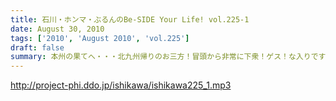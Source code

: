 ```yaml
---
title: 石川・ホンマ・ぶるんのBe-SIDE Your Life! vol.225-1
date: August 30, 2010
tags: ['2010', 'August 2010', 'vol.225']
draft: false
summary: 本州の果てへ・・・北九州帰りのお三方！冒頭から非常に下衆！ゲス！な入りです・・・どんな車内だったのだろうか・・・NAMAE
---
```


http://project-phi.ddo.jp/ishikawa/ishikawa225_1.mp3